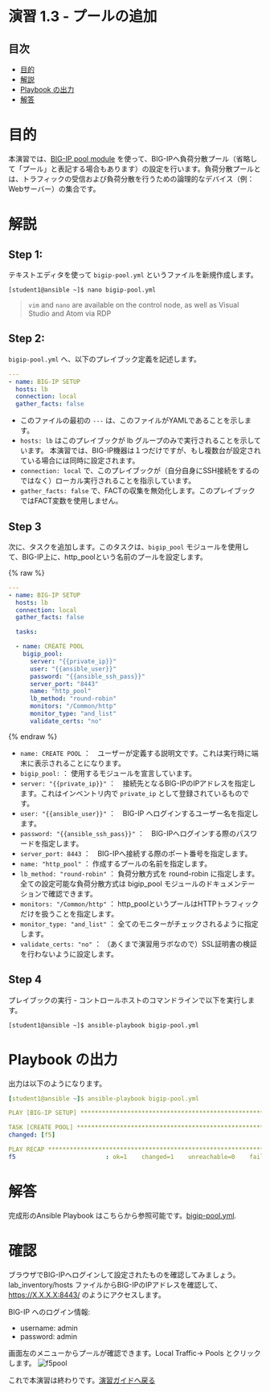 # 演習 1.3 - プールの追加

## 目次

- [目的](#目的)
- [解説](#解説)
- [Playbook の出力](#Playbookの出力)
- [解答](#解答)

# 目的

本演習では、[BIG-IP pool module](https://docs.ansible.com/ansible/latest/modules/bigip_pool_module.html) を使って、BIG-IPへ負荷分散プール（省略して「プール」と表記する場合もあります）の設定を行います。負荷分散プールとは、トラフィックの受信および負荷分散を行うための論理的なデバイス（例：Webサーバー）の集合です。

# 解説

## Step 1:

テキストエディタを使って `bigip-pool.yml` というファイルを新規作成します。

```
[student1@ansible ~]$ nano bigip-pool.yml
```

>`vim` and `nano` are available on the control node, as well as Visual Studio and Atom via RDP

## Step 2:

`bigip-pool.yml` へ、以下のプレイブック定義を記述します。

``` yaml
---
- name: BIG-IP SETUP
  hosts: lb
  connection: local
  gather_facts: false
```

- このファイルの最初の `---` は、このファイルがYAMLであることを示します。
- `hosts: lb` はこのプレイブックが lb グループのみで実行されることを示しています。 本演習では、BIG-IP機器は１つだけですが、もし複数台が設定されている場合には同時に設定されます。
- `connection: local` で、このプレイブックが（自分自身にSSH接続をするのではなく）ローカル実行されることを指示しています。
- `gather_facts: false` で、FACTの収集を無効化します。このプレイブックではFACT変数を使用しません。  

## Step 3

次に、タスクを追加します。このタスクは、`bigip_pool` モジュールを使用して、BIG-IP上に、http_poolという名前のプールを設定します。

{% raw %}
``` yaml
---
- name: BIG-IP SETUP
  hosts: lb
  connection: local
  gather_facts: false

  tasks:

  - name: CREATE POOL
    bigip_pool:
      server: "{{private_ip}}"
      user: "{{ansible_user}}"
      password: "{{ansible_ssh_pass}}"
      server_port: "8443"
      name: "http_pool"
      lb_method: "round-robin"
      monitors: "/Common/http"
      monitor_type: "and_list"
      validate_certs: "no"
```

{% endraw %}

- `name: CREATE POOL` ：　ユーザーが定義する説明文です。これは実行時に端末に表示されることになります。
- `bigip_pool:` ： 使用するモジュールを宣言しています。
- `server: "{{private_ip}}"` ：　接続先となるBIG-IPのIPアドレスを指定します。これはインベントリ内で `private_ip` として登録されているものです。 
- `user: "{{ansible_user}}"` ：　BIG-IP へログインするユーザー名を指定します。
- `password: "{{ansible_ssh_pass}}"` ：　BIG-IPへログインする際のパスワードを指定します。 
- `server_port: 8443` ：　BIG-IPへ接続する際のポート番号を指定します。
- `name: "http_pool"` ： 作成するプールの名前を指定します。
- `lb_method: "round-robin"`  ： 負荷分散方式を round-robin に指定します。全ての設定可能な負荷分散方式は bigip_pool モジュールのドキュメンテーションで確認できます。
- `monitors: "/Common/http"` ： http_poolというプールはHTTPトラフィックだけを扱うことを指定します。
- `monitor_type: "and_list"` ： 全てのモニターがチェックされるように指定します。
- `validate_certs: "no"` ： （あくまで演習用ラボなので）SSL証明書の検証を行わないように設定します。  

## Step 4

プレイブックの実行 - コントロールホストのコマンドラインで以下を実行します。

```
[student1@ansible ~]$ ansible-playbook bigip-pool.yml
```

# Playbook の出力

出力は以下のようになります。

```yaml
[student1@ansible ~]$ ansible-playbook bigip-pool.yml

PLAY [BIG-IP SETUP] ************************************************************

TASK [CREATE POOL] *************************************************************
changed: [f5]

PLAY RECAP *********************************************************************
f5                         : ok=1    changed=1    unreachable=0    failed=0
```

# 解答

完成形のAnsible Playbook はこちらから参照可能です。[bigip-pool.yml](./bigip-pool.yml).

# 確認

ブラウザでBIG-IPへログインして設定されたものを確認してみましょう。lab_inventory/hosts ファイルからBIG-IPのIPアドレスを確認して、https://X.X.X.X:8443/ のようにアクセスします。

BIG-IP へのログイン情報:
- username: admin
- password: admin

画面左のメニューからプールが確認できます。Local Traffic-> Pools とクリックします。
![f5pool](pool.png)

これで本演習は終わりです。[演習ガイドへ戻る](../README.ja.md)
